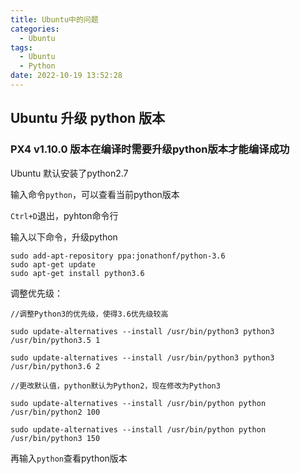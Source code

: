 ```yaml
---
title: Ubuntu中的问题
categories:
  - Ubuntu
tags:
  - Ubuntu
  - Python
date: 2022-10-19 13:52:28
---
```


## Ubuntu 升级 python 版本

### PX4 v1.10.0 版本在编译时需要升级python版本才能编译成功

Ubuntu 默认安装了python2.7

输入命令`python`，可以查看当前python版本

`Ctrl+D`退出，pyhton命令行

输入以下命令，升级python

```
sudo add-apt-repository ppa:jonathonf/python-3.6
sudo apt-get update
sudo apt-get install python3.6
```

调整优先级：

```
//调整Python3的优先级，使得3.6优先级较高

sudo update-alternatives --install /usr/bin/python3 python3 /usr/bin/python3.5 1

sudo update-alternatives --install /usr/bin/python3 python3 /usr/bin/python3.6 2

//更改默认值，python默认为Python2，现在修改为Python3

sudo update-alternatives --install /usr/bin/python python /usr/bin/python2 100

sudo update-alternatives --install /usr/bin/python python /usr/bin/python3 150
```

再输入`python`查看python版本